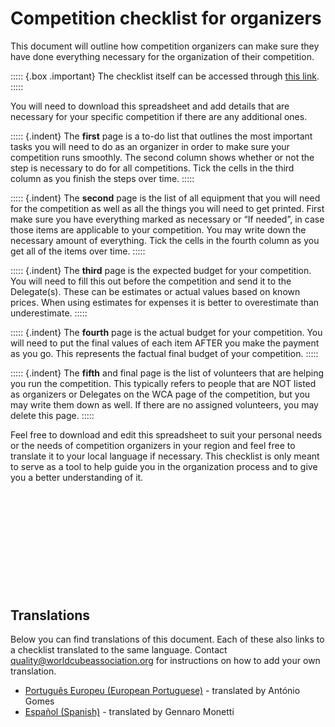 # Competition checklist for organizers

This document will outline how competition organizers can make sure they have done everything necessary for the organization of their competition.

::::: {.box .important}
The checklist itself can be accessed through [this link](https://docs.google.com/spreadsheets/d/1i5QStai9sJSrST2EUPBNwfejI0QeW3ojDJ9Ok-GpFCY).
:::::

You will need to download this spreadsheet and add details that are necessary for your specific competition if there are any additional ones.

::::: {.indent}
The **first** page is a to-do list that outlines the most important tasks you will need to do as an organizer in order to make sure your competition runs smoothly. The second column shows whether or not the step is necessary to do for all competitions. Tick the cells in the third column as you finish the steps over time.
:::::

::::: {.indent}
The **second** page is the list of all equipment that you will need for the competition as well as all the things you will need to get printed. First make sure you have everything marked as necessary or “If needed”, in case those items are applicable to your competition. You may write down the necessary amount of everything. Tick the cells in the fourth column as you get all of the items over time.
:::::

::::: {.indent}
The **third** page is the expected budget for your competition. You will need to fill this out before the competition and send it to the Delegate(s). These can be estimates or actual values based on known prices. When using estimates for expenses it is better to overestimate than underestimate.
:::::

::::: {.indent}
The **fourth** page is the actual budget for your competition. You will need to put the final values of each item AFTER you make the payment as you go. This represents the factual final budget of your competition.
:::::

::::: {.indent}
The **fifth** and final page is the list of volunteers that are helping you run the competition. This typically refers to people that are NOT listed as organizers or Delegates on the WCA page of the competition, but you may write them down as well. If there are no assigned volunteers, you may delete this page.
:::::

Feel free to download and edit this spreadsheet to suit your personal needs or the needs of competition organizers in your region and feel free to translate it to your local language if necessary. This checklist is only meant to serve as a tool to help guide you in the organization process and to give you a better understanding of it.

<div style="margin-top: 200px"></div>

## Translations

Below you can find translations of this document. Each of these also links to a checklist translated to the same language. Contact quality@worldcubeassociation.org for instructions on how to add your own translation.

- [Português Europeu (European Portuguese)](wcadoc{edudoc/organizer-guidelines/pt/checklist.pdf}) - translated by António Gomes
- [Español (Spanish)](wcadoc{edudoc/organizer-guidelines/es/checklist.pdf}) - translated by Gennaro Monetti
